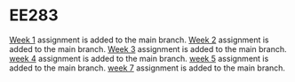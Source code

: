 # EE283

[Week 1](homework1.md) assignment is added to the main branch.
[Week 2](homework2.md) assignment is added to the main branch.
[Week 3](week3.md) assignment is added to the main branch.
[week 4](week4.md) assignment is added to the main branch.
[week 5](week5.md) assignment is added to the main branch.
[week 7](week7.md) assignment is added to the main branch.
